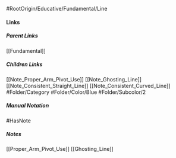 #RootOrigin/Educative/Fundamental/Line
#### Links
##### Parent Links
[[Fundamental]]
##### Children Links
[[Note_Proper_Arm_Pivot_Use]]
[[Note_Ghosting_Line]]
[[Note_Consistent_Straight_Line]]
[[Note_Consistent_Curved_Line]]
#Folder/Category
#Folder/Color/Blue
#Folder/Subcolor/2
##### Manual Notation
#HasNote
##### Notes
[[Proper_Arm_Pivot_Use]]
[[Ghosting_Line]]